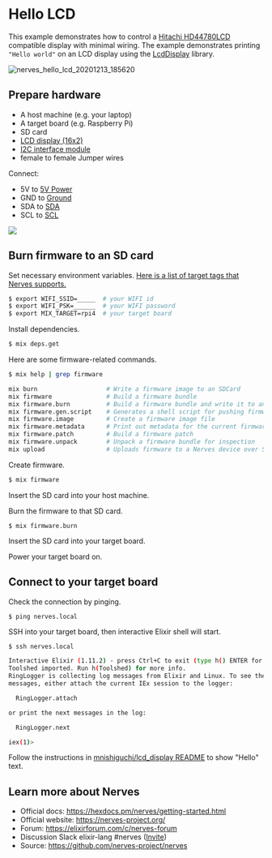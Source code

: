 # Hello LCD

This example demonstrates how to control a [Hitachi HD44780LCD](https://en.wikipedia.org/wiki/Hitachi_HD44780_LCD_controller) compatible display with minimal wiring.
The example demonstrates printing `"Hello world"` on an LCD display using the [LcdDisplay](https://github.com/mnishiguchi/lcd_display) library.

![nerves_hello_lcd_20201213_185620](https://user-images.githubusercontent.com/7563926/102028171-ba8a6780-3d76-11eb-94f4-f82272fc3063.gif)

## Prepare hardware

- A host machine (e.g. your laptop)
- A target board (e.g. Raspberry Pi)
- SD card
- [LCD display (16x2)](https://www.google.com/search?q=16x2+LCD+display&tbm=isch)
- [I2C interface module](https://www.google.com/search?q=16x2+LCD+display+I2C+interface)
- female to female Jumper wires

Connect:

- 5V to [5V Power](https://pinout.xyz/pinout/5v_power)
- GND to [Ground](https://pinout.xyz/pinout/ground)
- SDA to [SDA](https://pinout.xyz/pinout/pin3_gpio2)
- SCL to [SCL](https://pinout.xyz/pinout/pin5_gpio3)

[![](https://user-images.githubusercontent.com/7563926/102290618-65358e00-3f0f-11eb-9031-ecd5227af653.png)](https://pinout.xyz/)

## Burn firmware to an SD card

Set necessary environment variables. [Here is a list of target tags that Nerves supports.](https://hexdocs.pm/nerves/targets.html)

```sh
$ export WIFI_SSID=_____  # your WIFI id
$ export WIFI_PSK=______  # your WIFI password
$ export MIX_TARGET=rpi4  # your target board
```

Install dependencies.

```sh
$ mix deps.get
```

Here are some firmware-related commands.

```sh
$ mix help | grep firmware

mix burn                   # Write a firmware image to an SDCard
mix firmware               # Build a firmware bundle
mix firmware.burn          # Build a firmware bundle and write it to an SDCard
mix firmware.gen.script    # Generates a shell script for pushing firmware updates
mix firmware.image         # Create a firmware image file
mix firmware.metadata      # Print out metadata for the current firmware
mix firmware.patch         # Build a firmware patch
mix firmware.unpack        # Unpack a firmware bundle for inspection
mix upload                 # Uploads firmware to a Nerves device over SSH
```

Create firmware.

```sh
$ mix firmware
```

Insert the SD card into your host machine.

Burn the firmware to that SD card.

```
$ mix firmware.burn
```

Insert the SD card into your target board.

Power your target board on.

## Connect to your target board

Check the connection by pinging.

```
$ ping nerves.local
```

SSH into your target board, then interactive Elixir shell will start.

```sh
$ ssh nerves.local

Interactive Elixir (1.11.2) - press Ctrl+C to exit (type h() ENTER for help)
Toolshed imported. Run h(Toolshed) for more info.
RingLogger is collecting log messages from Elixir and Linux. To see the
messages, either attach the current IEx session to the logger:

  RingLogger.attach

or print the next messages in the log:

  RingLogger.next

iex(1)>
```

Follow the instructions in [mnishiguchi/lcd_display README](https://github.com/mnishiguchi/lcd_display#usage) to show "Hello" text.

## Learn more about Nerves

- Official docs: https://hexdocs.pm/nerves/getting-started.html
- Official website: https://nerves-project.org/
- Forum: https://elixirforum.com/c/nerves-forum
- Discussion Slack elixir-lang #nerves ([Invite](https://elixir-slackin.herokuapp.com/))
- Source: https://github.com/nerves-project/nerves
